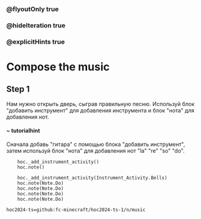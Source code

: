 ### @flyoutOnly true
### @hideIteration true
### @explicitHints true

# Compose the music

## Step 1
Нам нужно открыть дверь, сыграв правильную песню. Используй блок "добавить инструмент" для добавления инструмента и блок "нота" для добавления нот.

#### ~ tutorialhint
Сначала добавь "гитара" с помощью блока "добавить инструмент", затем используй блок "нота" для добавления нот "la" "re" "so" "do".


```ghost
    hoc._add_instrument_activity()
    hoc.note()
```
```template
    hoc._add_instrument_activity(Instrument_Activity.Bells)
    hoc.note(Note.Do)
    hoc.note(Note.Do) 
    hoc.note(Note.Do)
    hoc.note(Note.Do)     
```

```package
hoc2024-ts=github:fc-minecraft/hoc2024-ts-1/n/music
```